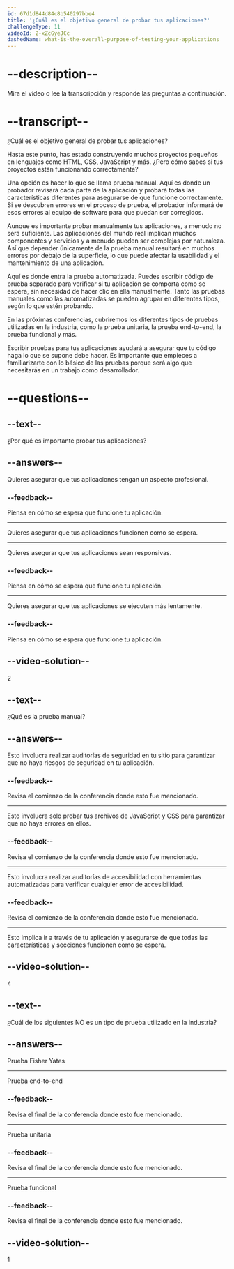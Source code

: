 ```yaml
---
id: 67d1d844d84c8b540297bbe4
title: '¿Cuál es el objetivo general de probar tus aplicaciones?'
challengeType: 11
videoId: 2-xZcGyeJCc
dashedName: what-is-the-overall-purpose-of-testing-your-applications
---
```


# --description--

Mira el video o lee la transcripción y responde las preguntas a continuación.

# --transcript--

¿Cuál es el objetivo general de probar tus aplicaciones?

Hasta este punto, has estado construyendo muchos proyectos pequeños en lenguajes como HTML, CSS, JavaScript y más. ¿Pero cómo sabes si tus proyectos están funcionando correctamente?

Una opción es hacer lo que se llama prueba manual. Aquí es donde un probador revisará cada parte de la aplicación y probará todas las características diferentes para asegurarse de que funcione correctamente. Si se descubren errores en el proceso de prueba, el probador informará de esos errores al equipo de software para que puedan ser corregidos.

Aunque es importante probar manualmente tus aplicaciones, a menudo no será suficiente. Las aplicaciones del mundo real implican muchos componentes y servicios y a menudo pueden ser complejas por naturaleza. Así que depender únicamente de la prueba manual resultará en muchos errores por debajo de la superficie, lo que puede afectar la usabilidad y el mantenimiento de una aplicación.

Aquí es donde entra la prueba automatizada. Puedes escribir código de prueba separado para verificar si tu aplicación se comporta como se espera, sin necesidad de hacer clic en ella manualmente. Tanto las pruebas manuales como las automatizadas se pueden agrupar en diferentes tipos, según lo que estén probando.

En las próximas conferencias, cubriremos los diferentes tipos de pruebas utilizadas en la industria, como la prueba unitaria, la prueba end-to-end, la prueba funcional y más.

Escribir pruebas para tus aplicaciones ayudará a asegurar que tu código haga lo que se supone debe hacer. Es importante que empieces a familiarizarte con lo básico de las pruebas porque será algo que necesitarás en un trabajo como desarrollador.

# --questions--

## --text--

¿Por qué es importante probar tus aplicaciones?

## --answers--

Quieres asegurar que tus aplicaciones tengan un aspecto profesional.

### --feedback--

Piensa en cómo se espera que funcione tu aplicación.

---

Quieres asegurar que tus aplicaciones funcionen como se espera.

---

Quieres asegurar que tus aplicaciones sean responsivas.

### --feedback--

Piensa en cómo se espera que funcione tu aplicación.

---

Quieres asegurar que tus aplicaciones se ejecuten más lentamente.

### --feedback--

Piensa en cómo se espera que funcione tu aplicación.

## --video-solution--

2

## --text--

¿Qué es la prueba manual?

## --answers--

Esto involucra realizar auditorías de seguridad en tu sitio para garantizar que no haya riesgos de seguridad en tu aplicación.

### --feedback--

Revisa el comienzo de la conferencia donde esto fue mencionado.

---

Esto involucra solo probar tus archivos de JavaScript y CSS para garantizar que no haya errores en ellos.

### --feedback--

Revisa el comienzo de la conferencia donde esto fue mencionado.

---

Esto involucra realizar auditorías de accesibilidad con herramientas automatizadas para verificar cualquier error de accesibilidad.

### --feedback--

Revisa el comienzo de la conferencia donde esto fue mencionado.

---

Esto implica ir a través de tu aplicación y asegurarse de que todas las características y secciones funcionen como se espera.

## --video-solution--

4

## --text--

¿Cuál de los siguientes NO es un tipo de prueba utilizado en la industria?

## --answers--

Prueba Fisher Yates

---

Prueba end-to-end

### --feedback--

Revisa el final de la conferencia donde esto fue mencionado.

---

Prueba unitaria

### --feedback--

Revisa el final de la conferencia donde esto fue mencionado.

---

Prueba funcional

### --feedback--

Revisa el final de la conferencia donde esto fue mencionado.

## --video-solution--

1
